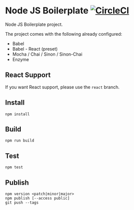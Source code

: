 # Node JS Boilerplate [![CircleCI](https://circleci.com/gh/prageeth/node-js-boilerplate.svg?style=svg)](https://circleci.com/gh/prageeth/node-js-boilerplate)

Node JS Boilerplate project.

The project comes with the following already configured:
- Babel
- Babel - React (preset)
- Mocha / Chai / Sinon / Sinon-Chai
- Enzyme

## React Support

If you want React support, please use the `react` branch.

## Install
```
npm install
```

## Build
```
npm run build
```

## Test
```
npm test
```

## Publish
```
npm version <patch|minor|major>
npm publish [--access public]
git push --tags
```
